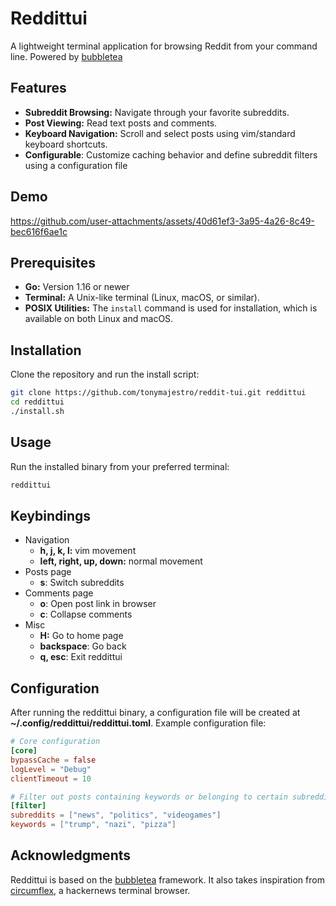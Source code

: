 # Reddittui
A lightweight terminal application for browsing Reddit from your command line. Powered by [bubbletea](https://github.com/charmbracelet/bubbletea)

## Features
- **Subreddit Browsing:** Navigate through your favorite subreddits.
- **Post Viewing:** Read text posts and comments.
- **Keyboard Navigation:** Scroll and select posts using vim/standard keyboard shortcuts.
- **Configurable**: Customize caching behavior and define subreddit filters using a configuration file

## Demo
https://github.com/user-attachments/assets/40d61ef3-3a95-4a26-8c49-bec616f6ae1c

## Prerequisites

- **Go:** Version 1.16 or newer
- **Terminal:** A Unix-like terminal (Linux, macOS, or similar).
- **POSIX Utilities:** The `install` command is used for installation, which is available on both Linux and macOS.

## Installation
Clone the repository and run the install script: 

```bash
git clone https://github.com/tonymajestro/reddit-tui.git reddittui
cd reddittui
./install.sh
```

## Usage
Run the installed binary from your preferred terminal:

```bash
reddittui
```

## Keybindings
- Navigation
  - **h, j, k, l:** vim movement
  - **left, right, up, down:** normal movement
- Posts page
  - **s**: Switch subreddits
- Comments page
  - **o**: Open post link in browser
  - **c**: Collapse comments
- Misc
  - **H:** Go to home page
  - **backspace**: Go back
  - **q, esc**: Exit reddittui

## Configuration
After running the reddittui binary, a configuration file will be created at **~/.config/reddittui/reddittui.toml**. Example configuration file:

```toml
# Core configuration
[core]
bypassCache = false
logLevel = "Debug"
clientTimeout = 10

# Filter out posts containing keywords or belonging to certain subreddits
[filter]
subreddits = ["news", "politics", "videogames"]
keywords = ["trump", "nazi", "pizza"]
```

## Acknowledgments
Reddittui is based on the [bubbletea](https://github.com/charmbracelet/bubbletea) framework. It also takes inspiration from [circumflex](https://github.com/bensadeh/circumflex), a hackernews terminal browser.
